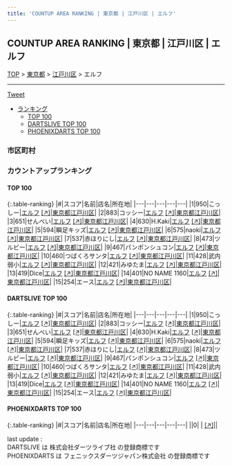 ```yaml
---
title: 'COUNTUP AREA RANKING | 東京都 | 江戸川区 | エルフ'
---
```

## COUNTUP AREA RANKING | 東京都 | 江戸川区 | エルフ

[TOP](/darts/rank/) > [東京都](/darts/rank/東京都/) > [江戸川区](/darts/rank/東京都/江戸川区/) > エルフ

___

<a href="https://twitter.com/share?ref_src=twsrc%5Etfw" data-text="COUNTUP AREA RANKING | 東京都江戸川区エルフ" class="twitter-share-button" data-hashtags="DARTSLIVE,PHOENIXDARTS,darts,ダーツ" data-show-count="false">Tweet</a>

* [ランキング](#カウントアップランキング)
    * [TOP 100](#top-100)
    * [DARTSLIVE TOP 100](#dartslive-top-100)
    * [PHOENIXDARTS TOP 100](#phoenixdarts-top-100)

### 市区町村

<ul>

</ul>

### カウントアップランキング

#### TOP 100



{:.table-ranking}
|#|スコア|名前|店名|所在地|
|---|---|---|---|---|
|1|950|<span class="rank-name-dl">こっしー</span>|<a href="/darts/rank/shops/a5c371d511875e6a774c926eb736cb5a.html">エルフ</a> <a href="https://search.dartslive.com/jp/shop/a5c371d511875e6a774c926eb736cb5a">[↗]</a>|<a href="/darts/rank/東京都/江戸川区">東京都江戸川区</a>|
|2|883|<span class="rank-name-dl">コッシー</span>|<a href="/darts/rank/shops/a5c371d511875e6a774c926eb736cb5a.html">エルフ</a> <a href="https://search.dartslive.com/jp/shop/a5c371d511875e6a774c926eb736cb5a">[↗]</a>|<a href="/darts/rank/東京都/江戸川区">東京都江戸川区</a>|
|3|651|<span class="rank-name-dl">せんべい</span>|<a href="/darts/rank/shops/a5c371d511875e6a774c926eb736cb5a.html">エルフ</a> <a href="https://search.dartslive.com/jp/shop/a5c371d511875e6a774c926eb736cb5a">[↗]</a>|<a href="/darts/rank/東京都/江戸川区">東京都江戸川区</a>|
|4|630|<span class="rank-name-dl">H.Kaki</span>|<a href="/darts/rank/shops/a5c371d511875e6a774c926eb736cb5a.html">エルフ</a> <a href="https://search.dartslive.com/jp/shop/a5c371d511875e6a774c926eb736cb5a">[↗]</a>|<a href="/darts/rank/東京都/江戸川区">東京都江戸川区</a>|
|5|594|<span class="rank-name-dl">瞬足キッズ</span>|<a href="/darts/rank/shops/a5c371d511875e6a774c926eb736cb5a.html">エルフ</a> <a href="https://search.dartslive.com/jp/shop/a5c371d511875e6a774c926eb736cb5a">[↗]</a>|<a href="/darts/rank/東京都/江戸川区">東京都江戸川区</a>|
|6|575|<span class="rank-name-dl">naoki</span>|<a href="/darts/rank/shops/a5c371d511875e6a774c926eb736cb5a.html">エルフ</a> <a href="https://search.dartslive.com/jp/shop/a5c371d511875e6a774c926eb736cb5a">[↗]</a>|<a href="/darts/rank/東京都/江戸川区">東京都江戸川区</a>|
|7|537|<span class="rank-name-dl">赤ほりにし</span>|<a href="/darts/rank/shops/a5c371d511875e6a774c926eb736cb5a.html">エルフ</a> <a href="https://search.dartslive.com/jp/shop/a5c371d511875e6a774c926eb736cb5a">[↗]</a>|<a href="/darts/rank/東京都/江戸川区">東京都江戸川区</a>|
|8|473|<span class="rank-name-dl">ツルビー</span>|<a href="/darts/rank/shops/a5c371d511875e6a774c926eb736cb5a.html">エルフ</a> <a href="https://search.dartslive.com/jp/shop/a5c371d511875e6a774c926eb736cb5a">[↗]</a>|<a href="/darts/rank/東京都/江戸川区">東京都江戸川区</a>|
|9|467|<span class="rank-name-dl">パンポンシュコン</span>|<a href="/darts/rank/shops/a5c371d511875e6a774c926eb736cb5a.html">エルフ</a> <a href="https://search.dartslive.com/jp/shop/a5c371d511875e6a774c926eb736cb5a">[↗]</a>|<a href="/darts/rank/東京都/江戸川区">東京都江戸川区</a>|
|10|460|<span class="rank-name-dl">つばくろサンタ</span>|<a href="/darts/rank/shops/211044d984af4b1e790ab824ce8730e5.html">エルフ</a> <a href="https://search.dartslive.com/jp/shop/211044d984af4b1e790ab824ce8730e5">[↗]</a>|<a href="/darts/rank/東京都/江戸川区">東京都江戸川区</a>|
|11|428|<span class="rank-name-dl">武内弱小</span>|<a href="/darts/rank/shops/a5c371d511875e6a774c926eb736cb5a.html">エルフ</a> <a href="https://search.dartslive.com/jp/shop/a5c371d511875e6a774c926eb736cb5a">[↗]</a>|<a href="/darts/rank/東京都/江戸川区">東京都江戸川区</a>|
|12|421|<span class="rank-name-dl">みゆたま</span>|<a href="/darts/rank/shops/a5c371d511875e6a774c926eb736cb5a.html">エルフ</a> <a href="https://search.dartslive.com/jp/shop/a5c371d511875e6a774c926eb736cb5a">[↗]</a>|<a href="/darts/rank/東京都/江戸川区">東京都江戸川区</a>|
|13|419|<span class="rank-name-dl">Dice</span>|<a href="/darts/rank/shops/211044d984af4b1e790ab824ce8730e5.html">エルフ</a> <a href="https://search.dartslive.com/jp/shop/211044d984af4b1e790ab824ce8730e5">[↗]</a>|<a href="/darts/rank/東京都/江戸川区">東京都江戸川区</a>|
|14|401|<span class="rank-name-dl">NO NAME 1160</span>|<a href="/darts/rank/shops/a5c371d511875e6a774c926eb736cb5a.html">エルフ</a> <a href="https://search.dartslive.com/jp/shop/a5c371d511875e6a774c926eb736cb5a">[↗]</a>|<a href="/darts/rank/東京都/江戸川区">東京都江戸川区</a>|
|15|254|<span class="rank-name-dl">エース</span>|<a href="/darts/rank/shops/211044d984af4b1e790ab824ce8730e5.html">エルフ</a> <a href="https://search.dartslive.com/jp/shop/211044d984af4b1e790ab824ce8730e5">[↗]</a>|<a href="/darts/rank/東京都/江戸川区">東京都江戸川区</a>|


#### DARTSLIVE TOP 100



{:.table-ranking}
|#|スコア|名前|店名|所在地|
|---|---|---|---|---|
|1|950|<span class="rank-name-dl">こっしー</span>|<a href="/darts/rank/shops/a5c371d511875e6a774c926eb736cb5a.html">エルフ</a> <a href="https://search.dartslive.com/jp/shop/a5c371d511875e6a774c926eb736cb5a">[↗]</a>|<a href="/darts/rank/東京都/江戸川区">東京都江戸川区</a>|
|2|883|<span class="rank-name-dl">コッシー</span>|<a href="/darts/rank/shops/a5c371d511875e6a774c926eb736cb5a.html">エルフ</a> <a href="https://search.dartslive.com/jp/shop/a5c371d511875e6a774c926eb736cb5a">[↗]</a>|<a href="/darts/rank/東京都/江戸川区">東京都江戸川区</a>|
|3|651|<span class="rank-name-dl">せんべい</span>|<a href="/darts/rank/shops/a5c371d511875e6a774c926eb736cb5a.html">エルフ</a> <a href="https://search.dartslive.com/jp/shop/a5c371d511875e6a774c926eb736cb5a">[↗]</a>|<a href="/darts/rank/東京都/江戸川区">東京都江戸川区</a>|
|4|630|<span class="rank-name-dl">H.Kaki</span>|<a href="/darts/rank/shops/a5c371d511875e6a774c926eb736cb5a.html">エルフ</a> <a href="https://search.dartslive.com/jp/shop/a5c371d511875e6a774c926eb736cb5a">[↗]</a>|<a href="/darts/rank/東京都/江戸川区">東京都江戸川区</a>|
|5|594|<span class="rank-name-dl">瞬足キッズ</span>|<a href="/darts/rank/shops/a5c371d511875e6a774c926eb736cb5a.html">エルフ</a> <a href="https://search.dartslive.com/jp/shop/a5c371d511875e6a774c926eb736cb5a">[↗]</a>|<a href="/darts/rank/東京都/江戸川区">東京都江戸川区</a>|
|6|575|<span class="rank-name-dl">naoki</span>|<a href="/darts/rank/shops/a5c371d511875e6a774c926eb736cb5a.html">エルフ</a> <a href="https://search.dartslive.com/jp/shop/a5c371d511875e6a774c926eb736cb5a">[↗]</a>|<a href="/darts/rank/東京都/江戸川区">東京都江戸川区</a>|
|7|537|<span class="rank-name-dl">赤ほりにし</span>|<a href="/darts/rank/shops/a5c371d511875e6a774c926eb736cb5a.html">エルフ</a> <a href="https://search.dartslive.com/jp/shop/a5c371d511875e6a774c926eb736cb5a">[↗]</a>|<a href="/darts/rank/東京都/江戸川区">東京都江戸川区</a>|
|8|473|<span class="rank-name-dl">ツルビー</span>|<a href="/darts/rank/shops/a5c371d511875e6a774c926eb736cb5a.html">エルフ</a> <a href="https://search.dartslive.com/jp/shop/a5c371d511875e6a774c926eb736cb5a">[↗]</a>|<a href="/darts/rank/東京都/江戸川区">東京都江戸川区</a>|
|9|467|<span class="rank-name-dl">パンポンシュコン</span>|<a href="/darts/rank/shops/a5c371d511875e6a774c926eb736cb5a.html">エルフ</a> <a href="https://search.dartslive.com/jp/shop/a5c371d511875e6a774c926eb736cb5a">[↗]</a>|<a href="/darts/rank/東京都/江戸川区">東京都江戸川区</a>|
|10|460|<span class="rank-name-dl">つばくろサンタ</span>|<a href="/darts/rank/shops/211044d984af4b1e790ab824ce8730e5.html">エルフ</a> <a href="https://search.dartslive.com/jp/shop/211044d984af4b1e790ab824ce8730e5">[↗]</a>|<a href="/darts/rank/東京都/江戸川区">東京都江戸川区</a>|
|11|428|<span class="rank-name-dl">武内弱小</span>|<a href="/darts/rank/shops/a5c371d511875e6a774c926eb736cb5a.html">エルフ</a> <a href="https://search.dartslive.com/jp/shop/a5c371d511875e6a774c926eb736cb5a">[↗]</a>|<a href="/darts/rank/東京都/江戸川区">東京都江戸川区</a>|
|12|421|<span class="rank-name-dl">みゆたま</span>|<a href="/darts/rank/shops/a5c371d511875e6a774c926eb736cb5a.html">エルフ</a> <a href="https://search.dartslive.com/jp/shop/a5c371d511875e6a774c926eb736cb5a">[↗]</a>|<a href="/darts/rank/東京都/江戸川区">東京都江戸川区</a>|
|13|419|<span class="rank-name-dl">Dice</span>|<a href="/darts/rank/shops/211044d984af4b1e790ab824ce8730e5.html">エルフ</a> <a href="https://search.dartslive.com/jp/shop/211044d984af4b1e790ab824ce8730e5">[↗]</a>|<a href="/darts/rank/東京都/江戸川区">東京都江戸川区</a>|
|14|401|<span class="rank-name-dl">NO NAME 1160</span>|<a href="/darts/rank/shops/a5c371d511875e6a774c926eb736cb5a.html">エルフ</a> <a href="https://search.dartslive.com/jp/shop/a5c371d511875e6a774c926eb736cb5a">[↗]</a>|<a href="/darts/rank/東京都/江戸川区">東京都江戸川区</a>|
|15|254|<span class="rank-name-dl">エース</span>|<a href="/darts/rank/shops/211044d984af4b1e790ab824ce8730e5.html">エルフ</a> <a href="https://search.dartslive.com/jp/shop/211044d984af4b1e790ab824ce8730e5">[↗]</a>|<a href="/darts/rank/東京都/江戸川区">東京都江戸川区</a>|


#### PHOENIXDARTS TOP 100



{:.table-ranking}
|#|スコア|名前|店名|所在地|
|---|---|---|---|---|
||0|<span class="rank-name-dl"> </span>|<a href="/darts/rank/shops/.html"></a> <a href="">[↗]</a>|<a href="/darts/rank//"></a>|


<div class="footer border-top border-gray-light mt-5 pt-3 text-right text-gray">
    last update : <span style="font-weight: italic" id="foot_last_modified"></span><br />
    DARTSLIVE は 株式会社ダーツライブ社 の登録商標です<br />
    PHOENIXDARTS は フェニックスダーツジャパン株式会社 の登録商標です<br />
</div>

<script src="https://cdnjs.cloudflare.com/ajax/libs/jquery.tablesorter/2.31.3/js/jquery.tablesorter.min.js" integrity="sha512-qzgd5cYSZcosqpzpn7zF2ZId8f/8CHmFKZ8j7mU4OUXTNRd5g+ZHBPsgKEwoqxCtdQvExE5LprwwPAgoicguNg==" crossorigin="anonymous" referrerpolicy="no-referrer"></script>
<link rel="stylesheet" href="https://cdnjs.cloudflare.com/ajax/libs/jquery.tablesorter/2.31.3/css/theme.default.min.css" integrity="sha512-wghhOJkjQX0Lh3NSWvNKeZ0ZpNn+SPVXX1Qyc9OCaogADktxrBiBdKGDoqVUOyhStvMBmJQ8ZdMHiR3wuEq8+w==" crossorigin="anonymous" referrerpolicy="no-referrer" />
<script>
$(function() {
    $(".table-ranking").tablesorter({sortList:[[0, 0]]});
    $("#foot_last_modified").text(formatDate(new Date(document.lastModified), 'yyyy-MM-dd HH:mm:ss'));
});
</script>

<script async src="https://platform.twitter.com/widgets.js" charset="utf-8"></script>